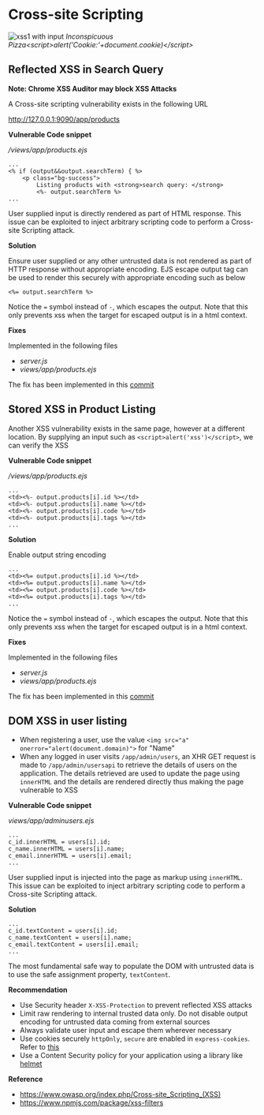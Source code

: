 # Cross-site Scripting

![xss1](/resources/xss1.png "XSS")
with input *Inconspicuous Pizza&lt;script&gt;alert('Cookie:'+document.cookie)&lt;/script&gt;*

## Reflected XSS in Search Query

**Note: Chrome XSS Auditor may block XSS Attacks**

A Cross-site scripting vulnerability exists in the following URL

http://127.0.0.1:9090/app/products

**Vulnerable Code snippet**

*/views/app/products.ejs*
```
...
<% if (output&&output.searchTerm) { %>
    <p class="bg-success">
        Listing products with <strong>search query: </strong> 
        <%- output.searchTerm %>
...
```

User supplied input is directly rendered as part of HTML response. This issue can be exploited to inject arbitrary scripting code to perform a Cross-site Scripting attack.

**Solution**

Ensure user supplied or any other untrusted data is not rendered as part of HTTP response without appropriate encoding. EJS escape output tag can be used to render this securely with appropriate encoding such as below

```
<%= output.searchTerm %>
```
Notice the `=` symbol instead of `-`, which escapes the output. Note that this only prevents xss when the target for escaped output is in a html context. 

**Fixes**

Implemented in the following files

- *server.js*
- *views/app/products.ejs*

The fix has been implemented in this [commit](https://github.com/appsecco/dvna/commit/6acbb14b51df84d4c4986d95f8fa4e3a6d600e35)

## Stored XSS in Product Listing

Another XSS vulnerability exists in the same page, however at a different location. By supplying an input such as `<script>alert('xss')</script>`, we can verify the XSS

**Vulnerable Code snippet**

*/views/app/products.ejs*
```
...
<td><%- output.products[i].id %></td>
<td><%- output.products[i].name %></td>
<td><%- output.products[i].code %></td>
<td><%- output.products[i].tags %></td>
...
```

**Solution**

Enable output string encoding
```
...
<td><%= output.products[i].id %></td>
<td><%= output.products[i].name %></td>
<td><%= output.products[i].code %></td>
<td><%= output.products[i].tags %></td>
...
```
Notice the `=` symbol instead of `-`, which escapes the output. Note that this only prevents xss when the target for escaped output is in a html context. 

**Fixes**

Implemented in the following files

- *server.js*
- *views/app/products.ejs*

The fix has been implemented in this [commit](https://github.com/appsecco/dvna/commit/6acbb14b51df84d4c4986d95f8fa4e3a6d600e35)

## DOM XSS in user listing

- When registering a user, use the value `<img src="a" onerror="alert(document.domain)">` for "Name"
- When any logged in user visits `/app/admin/users`, an XHR GET request is made to `/app/admin/usersapi` to retrieve the details of users on the application. The details retrieved are used to update the page using `innerHTML` and the details are rendered directly thus making the page vulnerable to XSS

**Vulnerable Code snippet**

*views/app/adminusers.ejs*

```
...
c_id.innerHTML = users[i].id;
c_name.innerHTML = users[i].name;
c_email.innerHTML = users[i].email;
...
```

User supplied input is injected into the page as markup using `innerHTML`. This issue can be exploited to inject arbitrary scripting code to perform a Cross-site Scripting attack.

**Solution**

```
...
c_id.textContent = users[i].id;
c_name.textContent = users[i].name;
c_email.textContent = users[i].email;
...
```
The most fundamental safe way to populate the DOM with untrusted data is to use the safe assignment property, `textContent`.

**Recommendation**

- Use Security header `X-XSS-Protection` to prevent reflected XSS attacks
- Limit raw rendering to internal trusted data only. Do not disable output encoding for untrusted data coming from external sources
- Always validate user input and escape them wherever necessary
- Use cookies securely `httpOnly`, `secure` are enabled in `express-cookies`. Refer to [this](https://expressjs.com/en/advanced/best-practice-security.html)
- Use a Content Security policy for your application using a library like [helmet](https://www.npmjs.com/package/helmet)

**Reference**

- <https://www.owasp.org/index.php/Cross-site_Scripting_(XSS)>
- <https://www.npmjs.com/package/xss-filters>
